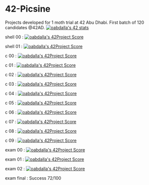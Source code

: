 # 42-Picsine
Projects developed for 1 moth trial at 42 Abu Dhabi. First batch of 120 candidates @42AD.
[![oabdalla's 42 stats](https://badge42.herokuapp.com/api/stats/oabdalla?cursus=C%20Piscine)](https://github.com/JaeSeoKim/badge42)

shell 00 : [![oabdalla's 42Project Score](https://badge42.herokuapp.com/api/project/oabdalla/C%20Piscine%20Shell%2000)](https://github.com/JaeSeoKim/badge42)

shell 01 : [![oabdalla's 42Project Score](https://badge42.herokuapp.com/api/project/oabdalla/C%20Piscine%20Shell%2001)](https://github.com/JaeSeoKim/badge42)

c 00 : [![oabdalla's 42Project Score](https://badge42.herokuapp.com/api/project/oabdalla/C%20Piscine%20C%2000)](https://github.com/JaeSeoKim/badge42)

c 01 : [![oabdalla's 42Project Score](https://badge42.herokuapp.com/api/project/oabdalla/C%20Piscine%20C%2001)](https://github.com/JaeSeoKim/badge42)

c 02 : [![oabdalla's 42Project Score](https://badge42.herokuapp.com/api/project/oabdalla/C%20Piscine%20C%2002)](https://github.com/JaeSeoKim/badge42)

c 03 : [![oabdalla's 42Project Score](https://badge42.herokuapp.com/api/project/oabdalla/C%20Piscine%20C%2003)](https://github.com/JaeSeoKim/badge42)

c 04 : [![oabdalla's 42Project Score](https://badge42.herokuapp.com/api/project/oabdalla/C%20Piscine%20C%2004)](https://github.com/JaeSeoKim/badge42)

c 05 : [![oabdalla's 42Project Score](https://badge42.herokuapp.com/api/project/oabdalla/C%20Piscine%20C%2005)](https://github.com/JaeSeoKim/badge42)

c 06 : [![oabdalla's 42Project Score](https://badge42.herokuapp.com/api/project/oabdalla/C%20Piscine%20C%2006)](https://github.com/JaeSeoKim/badge42)

c 07 : [![oabdalla's 42Project Score](https://badge42.herokuapp.com/api/project/oabdalla/C%20Piscine%20C%2007)](https://github.com/JaeSeoKim/badge42)

c 08 : [![oabdalla's 42Project Score](https://badge42.herokuapp.com/api/project/oabdalla/C%20Piscine%20C%2008)](https://github.com/JaeSeoKim/badge42)

c 09 : [![oabdalla's 42Project Score](https://badge42.herokuapp.com/api/project/oabdalla/C%20Piscine%20C%2009)](https://github.com/JaeSeoKim/badge42)

exam 00 : [![oabdalla's 42Project Score](https://badge42.herokuapp.com/api/project/oabdalla/C%20Piscine%20Exam%2000)](https://github.com/JaeSeoKim/badge42)

exam 01 : [![oabdalla's 42Project Score](https://badge42.herokuapp.com/api/project/oabdalla/C%20Piscine%20Exam%2001)](https://github.com/JaeSeoKim/badge42)

exam 02 : [![oabdalla's 42Project Score](https://badge42.herokuapp.com/api/project/oabdalla/C%20Piscine%20Exam%2002)](https://github.com/JaeSeoKim/badge42)

exam final : Success 72/100

